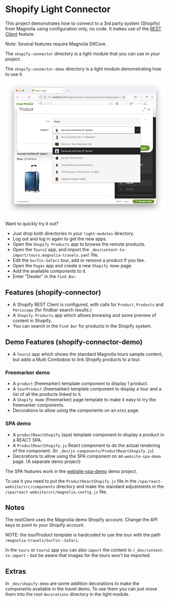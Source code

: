# Shopify Light Connector

This project demonstrates how to connect to a 3rd party system (Shopify) from Magnolia using configuration only, no code. It makes use of the [REST Client](https://docs.magnolia-cms.com/product-docs/6.2/Modules/List-of-modules/REST-Client-module.html) feature.

Note: Several features require Magnolia DXCore.

The `shopify-connector` directory is a light module that you can use in your project.

The `shopify-connector-demo` directory is a light module demonstrating how to use it. 

![Usage in pages aapp](/shopify-connector-demo/_dev/README-shopify-connector-1.png "Pages app")

Want to quickly try it out? 
- Just drop both directories in your `light-modules` directory.
- Log out and log in again to get the new apps.
- Open the `Shopify Products` app to browse the remote products.
- Open the `Tours2` app, and import the `_dev/content-to-import/tours.magnolia-travels.yaml` file.
- Edit the `Surfin-Safari` tour, add or remove a product if you like.
- Open the `Pages` app and create a new `Shopify Home` page.
- Add the available components to it.
- Enter "Deuter" in the `Find Bar`.


## Features (shopify-connector)

- A Shopify REST Client is configured, with calls for `Product`, `Products` and `Periscope` (for findbar search results.)
- A `Shopify Products` app which allows browsing and some preview of content in Shopify.
- You can search in the `Find Bar` for products in the Shopify system.

## Demo Features (shopify-connector-demo)
- A `Tours2` app which shows the standard Magnolia tours sample content, but adds a Multi Combobox to link Shopify products to a tour.

### Freemarker demo 
- A `product` (freemarker) template component to display 1 product.
- A `tourProduct` (freemarker) template component to display a tour and a list of all the products linked to it.
- A `Shopify Home` (freemarker) page template to make it easy to try the freemarker components.
- Decorations to allow using the components on an `mtk2` page.

### SPA demo
- A `productReactShopify` (spa) template component to display a product in a REACT SPA.
- A `ProductReactShopify.js` React component to do the actual rendering of the component. (In `_dev/js-components/ProductReactShopify.js`)
- Decorations to allow using the SPA component on an `website-spa-demo` page. (A separate demo project)

The SPA features work in the [website-spa-demo](https://git.magnolia-cms.com/projects/DEMOS/repos/website-spa-demo/browse) demo project. 

To use it you need to put the `ProductReactShopify.js` file in the `/spa/react-website/src/components` directory and make the standard adjustments in the `/spa/react-website/src/magnolia.config.js` file.


## Notes

The restClient uses the Magnolia demo Shopify account. Change the API keys to point to your Shopify account.

NOTE: the tourProduct template is hardcoded to use the tour with the path `/magnolia-travels/Surfin--Safari`. 

In the `tours` or `tours2` app you can also `import` the content in `/_dev/content-to-import` - but be aware that images for the tours won't be imported.

## Extras

In `_dev/shopify-demo` are some addition decorations to make the components available in the travel demo. To use them you can just move them into the root `decorations` directory in the light module.

